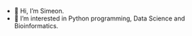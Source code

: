 - 👋 Hi, I’m Simeon.
- 👀 I’m interested in Python programming, Data Science and Bioinformatics.

<!---
simeonstavrev/simeonstavrev is a ✨ special ✨ repository because its `README.md` (this file) appears on your GitHub profile.
You can click the Preview link to take a look at your changes.
--->
